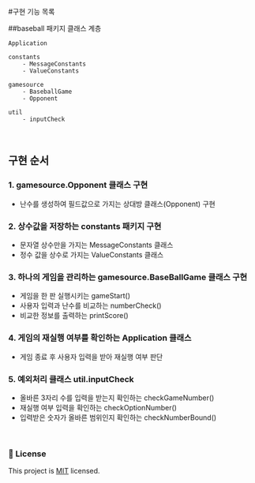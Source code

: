 #구현 기능 목록
<br>

##baseball 패키지 클래스 계층

```
Application

constants
    - MessageConstants
    - ValueConstants

gamesource
    - BaseballGame
    - Opponent

util
    - inputCheck

```
<br>

## 구현 순서

### 1. gamesource.Opponent 클래스 구현
- 난수를 생성하여 필드값으로 가지는 상대방 클래스(Opponent) 구현

### 2. 상수값을 저장하는 constants 패키지 구현
- 문자열 상수만을 가지는 MessageConstants 클래스
- 정수 값을 상수로 가지는 ValueConstants 클래스

### 3. 하나의 게임을 관리하는 gamesource.BaseBallGame 클래스 구현
- 게임을 한 판 실행시키는 gameStart()
- 사용자 입력과 난수를 비교하는 numberCheck()
- 비교한 정보를 출력하는 printScore()

### 4. 게임의 재실행 여부를 확인하는 Application 클래스
- 게임 종료 후 사용자 입력을 받아 재실행 여부 판단

### 5. 예외처리 클래스 util.inputCheck
- 올바른 3자리 수를 입력을 받는지 확인하는 checkGameNumber()
- 재실행 여부 입력을 확인하는 checkOptionNumber()
- 입력받은 숫자가 올바른 범위인지 확인하는 checkNumberBound()

<br>

### 📝 License

This project is [MIT](https://github.com/woowacourse/java-baseball-precourse/blob/master/LICENSE) licensed.
